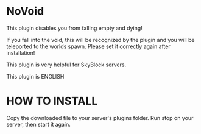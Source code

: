 # NoVoid
This plugin disables you from falling empty and dying!

If you fall into the void, this will be recognized by the plugin and you will be teleported to the worlds spawn. Please set it correctly again after installation!

This plugin is very helpful for SkyBlock servers.

This plugin is ENGLISH

# HOW TO INSTALL

Copy the downloaded file to your server's plugins folder.
Run stop on your server, then start it again.
